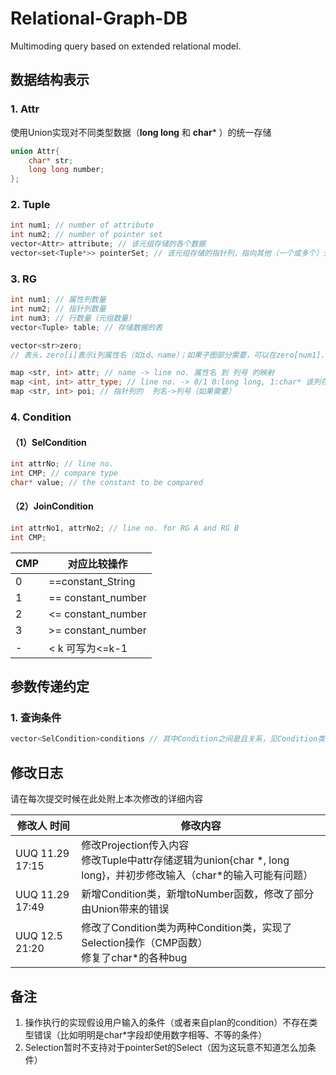 # Relational-Graph-DB
Multimoding query based on extended relational model.

## 数据结构表示

### 1. Attr

使用Union实现对不同类型数据（**long long** 和 **char*** ）的统一存储

```C++
union Attr{
    char* str;
    long long number;
};
```

### 2. Tuple

```C++
int num1; // number of attribute
int num2; // number of pointer set
vector<Attr> attribute; // 该元组存储的各个数据
vector<set<Tuple*>> pointerSet; // 该元组存储的指针列，指向其他（一个或多个）元组
```

### 3. RG

```C++
int num1; // 属性列数量
int num2; // 指针列数量
int num3; // 行数量（元组数量）
vector<Tuple> table; // 存储数据的表

vector<str>zero;
// 表头，zero[i]表示i列属性名（如id、name）；如果子图部分需要，可以在zero[num1]...zero[num1+num2-1]部分存储指针列的名称

map <str, int> attr; // name -> line no. 属性名 到 列号 的映射
map <int, int> attr_type; // line no. -> 0/1 0:long long, 1:char* 该列存储的数据类型；0表示long long，1表示char*
map <str, int> poi; // 指针列的  列名->列号（如果需要）
```

### 4. Condition

#### （1）SelCondition

```C++
int attrNo; // line no.
int CMP; // compare type
char* value; // the constant to be compared
```

#### （2）JoinCondition

```C++
int attrNo1, attrNo2; // line no. for RG A and RG B
int CMP;
```



| CMP  | 对应比较操作       |
| ---- | ------------------ |
| 0    | ==constant_String  |
| 1    | == constant_number |
| 2    | <= constant_number |
| 3    | >= constant_number |
| -    | < k   可写为<=k-1  |



## 参数传递约定

### 1. 查询条件

```C++
vector<SelCondition>conditions // 其中Condition之间是且关系，见Condition类
```







## 修改日志

请在每次提交时候在此处附上本次修改的详细内容

| 修改人 时间     | 修改内容                                                     |
| --------------- | ------------------------------------------------------------ |
| UUQ 11.29 17:15 | 修改Projection传入内容<br>修改Tuple中attr存储逻辑为union{char *, long long}，并初步修改输入（char\*的输入可能有问题） |
| UUQ 11.29 17:49 | 新增Condition类，新增toNumber函数，修改了部分由Union带来的错误 |
| UUQ 12.5 21:20  | 修改了Condition类为两种Condition类，实现了Selection操作（CMP函数）<br>修复了char*的各种bug |

## 备注

1. 操作执行的实现假设用户输入的条件（或者来自plan的condition）不存在类型错误（比如明明是char*字段却使用数字相等、不等的条件）
2. Selection暂时不支持对于pointerSet的Select（因为这玩意不知道怎么加条件）

